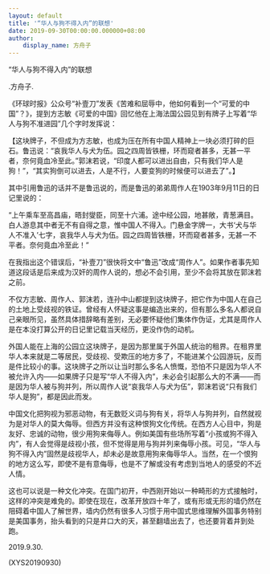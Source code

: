 ```yaml
---
layout: default
title: '“华人与狗不得入内”的联想'
date: 2019-09-30T00:00:00.000000+08:00
author:
    display_name: 方舟子
---
```


“华人与狗不得入内”的联想

.方舟子.

《环球时报》公众号“补壹刀”发表《苦难和屈辱中，他如何看到一个“可爱的中国”？》，提到方志敏《可爱的中国》回忆他在上海法国公园见到有牌子上写着“华人与狗不准进园”几个字时发挥说：

【这块牌子，不但成为方志敏，也成为压在所有中国人精神上一块必须打碎的巨石。鲁迅说：“哀我华人与犬为伍。园之四周皆铁栅，环而窥者甚多，无甚一平者，奈何竟血冷至此。”郭沫若说，“印度人都可以进出自由，只有我们华人是狗！”，“其实狗倒可以进去，人是不行，人要变狗的时候便可以进去了”。】

其中引用鲁迅的话并不是鲁迅说的，而是鲁迅的弟弟周作人在1903年9月11日的日记里说的：

“上午乘车至高昌庙，晤封燮臣，同至十六浦。途中经公园，地甚敞，青葱满目。白人游息其中者无不有自得之意，惟中国人不得入。门悬金字牌一，大书‘犬与华人不准入’七字，哀我华人与犬为伍。园之四周皆铁栅，环而窥者甚多，无甚一不平者。奈何竟血冷至此！”

在我指出这个错误后，“补壹刀”很快将文中“鲁迅”改成“周作人”。如果作者事先知道这段话是后来成为汉奸的周作人说的，想必不会引用，至少不会将其放在郭沫若之前。

不仅方志敏、周作人、郭沫若，连孙中山都提到这块牌子，把它作为中国人在自己的土地上受歧视的铁证。曾经有人怀疑这事是编造出来的，但有那么多名人都说自己亲眼所见，虽然具体措辞略有差别，无必要怀疑他们集体作伪证，尤其是周作人是在本没打算公开的日记里记载当天经历，更没作伪的动机。

外国人能在上海的公园立这块牌子，是因为那里属于外国人统治的租界。在租界里华人本来就是二等居民，受歧视、受欺压的地方多了，不能进某个公园游玩，反而是件比较小的事。这块牌子之所以让当时那么多名人愤慨，恐怕不只是因为华人不被允许入内——如果牌子只是写“华人不得入内”，未必会引起那么大的不满——而是因为华人被与狗并列，所以周作人说“哀我华人与犬为伍”，郭沫若说“只有我们华人是狗”，都是因此而发。

中国文化把狗视为邪恶动物，有无数贬义词与狗有关，将华人与狗并列，自然就视为是对华人的莫大侮辱。但西方并没有这种恨狗文化传统。在西方人心目中，狗是友好、忠诚的动物，很少用狗来侮辱人。例如美国有些场所写着“小孩或狗不得入内”，有人会觉得是歧视小孩，但不觉得是用与狗并列来侮辱小孩。可见，“华人与狗不得入内”固然是歧视华人，却未必是故意用狗来侮辱华人。当然，在一个恨狗的地方这么写，即使不是有意侮辱，也是不了解或没有考虑到当地人的感受的不近人情。

这也可以说是一种文化冲突。在国门初开，中西刚开始以一种畸形的方式接触时，这样的冲突是难免的。即使在现在，改革开放四十年了，或有形或无形的墙仍然在阻碍着中国人了解世界，墙内仍然有很多人习惯于用中国式思维理解外国事务特别是美国事务，抬头看到的只是井口大的天，甚至翻墙出去了，也还要背着井到处跑。

2019.9.30.

(XYS20190930)


